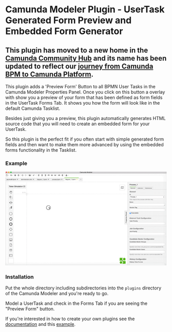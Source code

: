 # Camunda Modeler Plugin - UserTask Generated Form Preview and Embedded Form Generator

## This plugin has moved to a new home in the [Camunda Community Hub](https://github.com/camunda-community-hub/camunda-modeler-plugin-usertask-generatedform-preview) and its name has been updated to reflect our [journey from Camunda BPM to Camunda Platform](https://camunda.com/blog/2021/04/the-journey-from-camunda-bpm-to-camunda-platform).

This plugin adds a 'Preview Form' Button to all BPMN User Tasks in the Camunda Modeler Properties Panel.
Once you click on this button a overlay with show you a preview of your form that has been defined as form fields in the UserTask Forms Tab. It shows you how the form will look like in the default Camunda Tasklist.

Besides just giving you a preview, this plugin automatically generates HTML source code that you will need to create an embedded form for your UserTask.

So this plugin is the perfect fit if you often start with simple generated form fields and then want to make them more advanced by using the embedded forms functionality in the Tasklist.

### Example

![Plugin Example](plugin-example.gif)

### Installation

Put the whole directory including subdirectories into the `plugins` directory of the Camunda Modeler and you're ready to go.

Model a UserTask and check in the Forms Tab if you are seeing the "Preview Form" button.

If you're interested in how to create your own plugins see the [documentation](https://github.com/camunda/camunda-modeler/tree/develop/docs/plugins/README.md) and this [example](https://github.com/camunda/camunda-modeler-plugin-example).

